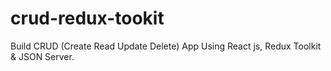 # crud-redux-tookit
Build CRUD (Create Read Update Delete) App Using React js, Redux Toolkit &amp; JSON Server.
